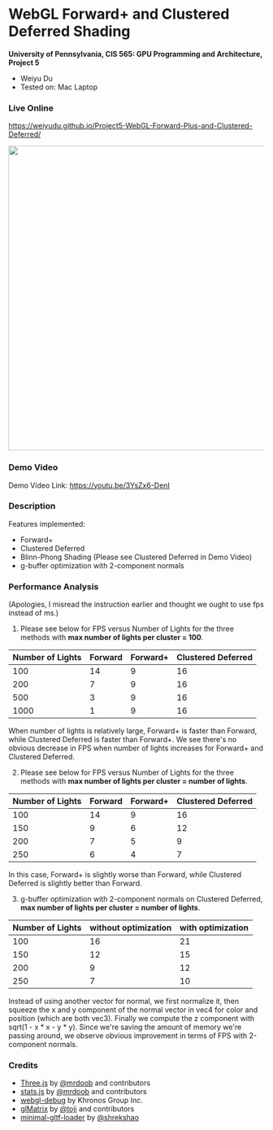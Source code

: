 WebGL Forward+ and Clustered Deferred Shading
======================

**University of Pennsylvania, CIS 565: GPU Programming and Architecture, Project 5**

* Weiyu Du
* Tested on: Mac Laptop

### Live Online

https://weiyudu.github.io/Project5-WebGL-Forward-Plus-and-Clustered-Deferred/

<img src="https://github.com/WeiyuDu/Project5-WebGL-Forward-Plus-and-Clustered-Deferred/blob/master/img/proj5_capture.png" width=600/>

### Demo Video

Demo Video Link: https://youtu.be/3YsZx6-DenI

### Description
Features implemented:
- Forward+
- Clustered Deferred
- Blinn-Phong Shading (Please see Clustered Deferred in Demo Video)
- g-buffer optimization with 2-component normals

### Performance Analysis
(Apologies, I misread the instruction earlier and thought we ought to use fps instead of ms.)

1) Please see below for FPS versus Number of Lights for the three methods with **max number of lights per cluster = 100**.

| Number of Lights | Forward | Forward+ | Clustered Deferred|
| --- | --- | --- | --- |
| 100 | 14        |  9          | 16|
| 200 | 7        |  9          | 16|
| 500 | 3        |  9          | 16|
| 1000 | 1        |  9          | 16|

When number of lights is relatively large, Forward+ is faster than Forward, while Clustered Deferred is faster than Forward+. We see there's no obvious decrease in FPS when number of lights increases for Forward+ and Clustered Deferred.

2) Please see below for FPS versus Number of Lights for the three methods with **max number of lights per cluster = number of lights**.

| Number of Lights | Forward | Forward+ | Clustered Deferred|
| --- | --- | --- | --- |
| 100 | 14        |  9          | 16|
| 150 | 9        |  6          | 12|
| 200 | 7        |  5          | 9|
| 250 | 6        |  4          | 7|

In this case, Forward+ is slightly worse than Forward, while Clustered Deferred is slightly better than Forward.

3) g-buffer optimization with 2-component normals on Clustered Deferred, **max number of lights per cluster = number of lights**.

| Number of Lights | without optimization | with optimization |
| --- | --- | --- |
| 100 | 16        |    21        |
| 150 | 12        |  15          |
| 200 | 9       |  12          |
| 250 | 7        |  10          |

Instead of using another vector for normal, we first normalize it, then squeeze the x and y component of the normal vector in vec4 for color and position (which are both vec3). Finally we compute the z component with sqrt(1 - x * x - y * y). Since we're saving the amount of memory we're passing around, we observe obvious improvement in terms of FPS with 2-component normals.

### Credits

* [Three.js](https://github.com/mrdoob/three.js) by [@mrdoob](https://github.com/mrdoob) and contributors
* [stats.js](https://github.com/mrdoob/stats.js) by [@mrdoob](https://github.com/mrdoob) and contributors
* [webgl-debug](https://github.com/KhronosGroup/WebGLDeveloperTools) by Khronos Group Inc.
* [glMatrix](https://github.com/toji/gl-matrix) by [@toji](https://github.com/toji) and contributors
* [minimal-gltf-loader](https://github.com/shrekshao/minimal-gltf-loader) by [@shrekshao](https://github.com/shrekshao)
